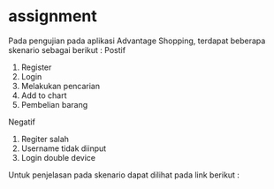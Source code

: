 # assignment

Pada pengujian pada aplikasi Advantage Shopping, terdapat beberapa skenario sebagai berikut :
Postif
1. Register
2. Login
3. Melakukan pencarian
4. Add to chart
5. Pembelian barang

Negatif 
1. Regiter salah
2. Username tidak diinput
3. Login double device

Untuk penjelasan pada skenario dapat dilihat pada link berikut :
